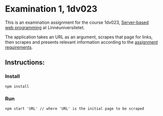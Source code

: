 # Examination 1, 1dv023

This is an examination assignment for the course 1dv023, [Server-based web programming](https://coursepress.lnu.se/kurs/serverbaserad-webbprogrammering/) at Linnéuniversitetet.

The application takes an URL as an argument, scrapes that page for links, then scrapes and presents relevant information according to the [assignment requirements](https://coursepress.lnu.se/kurs/serverbaserad-webbprogrammering/examination/exam-assignment-1/).

## Instructions:

### Install
`npm install`
### Run
`npm start 'URL' // where 'URL' is the initial page to be scraped`
